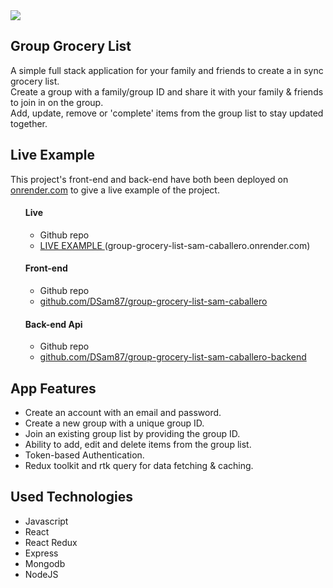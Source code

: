 


<img src="https://sam-caballero-deleon-portfolio-one.vercel.app/_next/image?url=%2F_next%2Fstatic%2Fmedia%2Fgroup-app.ee104f84.gif&w=640&q=75"/>

## Group Grocery List
A simple full stack application for your family and friends to create a in sync grocery list. <br/>
Create a group with a family/group ID and share it with your family & friends to join in on the group.<br/>
Add, update, remove or 'complete' items from the group list to stay updated together.

## Live Example 
This project's front-end and back-end have both been deployed on <a href="https://render.com/" target="_blank">onrender.com</a> to give a live example of the project.
<br/>

<ul>
  <h4>Live</h4>
  <ul>
    <li>Github repo</li>
    <li><a href="https://group-grocery-list-sam-caballero.onrender.com/" target="_blank">LIVE EXAMPLE </a> (group-grocery-list-sam-caballero.onrender.com)</li>
  </ul>
  
  <h4>Front-end</h4>
  <ul>
    <li>Github repo</li>
    <li><a href="https://github.com/DSam87/group-grocery-list-sam-caballero" target="_blank">github.com/DSam87/group-grocery-list-sam-caballero</a></li>
  </ul>

  <h4>Back-end Api</h4>
  <ul>
    <li>Github repo</li>
    <li><a href="https://github.com/DSam87/group-grocery-list-sam-caballero-backend" target="_blank">github.com/DSam87/group-grocery-list-sam-caballero-backend</a></li>
  </ul>

</ul>


## App Features
<ul>
  <li>Create an account with an email and password.</li>
  <li>Create a new group with a unique group ID.</li>
  <li>Join an existing group list by providing the group ID.</li>
  <li>Ability to add, edit and delete items from the group list.</li>
  <li>Token-based Authentication.</li>
  <li>Redux toolkit and rtk query for data fetching & caching.</li>
</ul>

## Used Technologies
<ul>
  <li>Javascript</li>
  <li>React</li>
  <li>React Redux</li>
  <li>Express</li>
  <li>Mongodb</li>
  <li>NodeJS</li>
</ul>
